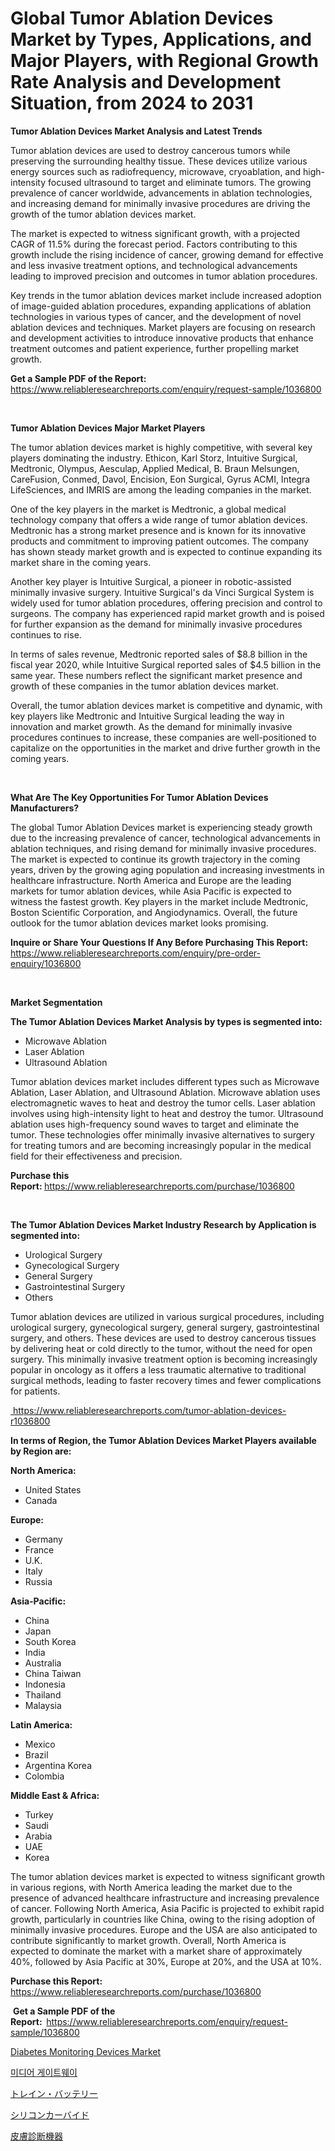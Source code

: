 <p><h1>Global Tumor Ablation Devices Market by Types, Applications, and Major Players, with Regional Growth Rate Analysis and Development Situation, from 2024 to 2031</h1></p><p><strong>Tumor Ablation Devices Market Analysis and Latest Trends</strong></p>
<p><p>Tumor ablation devices are used to destroy cancerous tumors while preserving the surrounding healthy tissue. These devices utilize various energy sources such as radiofrequency, microwave, cryoablation, and high-intensity focused ultrasound to target and eliminate tumors. The growing prevalence of cancer worldwide, advancements in ablation technologies, and increasing demand for minimally invasive procedures are driving the growth of the tumor ablation devices market.</p><p>The market is expected to witness significant growth, with a projected CAGR of 11.5% during the forecast period. Factors contributing to this growth include the rising incidence of cancer, growing demand for effective and less invasive treatment options, and technological advancements leading to improved precision and outcomes in tumor ablation procedures.</p><p>Key trends in the tumor ablation devices market include increased adoption of image-guided ablation procedures, expanding applications of ablation technologies in various types of cancer, and the development of novel ablation devices and techniques. Market players are focusing on research and development activities to introduce innovative products that enhance treatment outcomes and patient experience, further propelling market growth.</p></p>
<p><strong>Get a Sample PDF of the Report:&nbsp;</strong> <a href="https://www.reliableresearchreports.com/enquiry/request-sample/1036800">https://www.reliableresearchreports.com/enquiry/request-sample/1036800</a></p>
<p>&nbsp;</p>
<p><strong>Tumor Ablation Devices Major Market Players</strong></p>
<p><p>The tumor ablation devices market is highly competitive, with several key players dominating the industry. Ethicon, Karl Storz, Intuitive Surgical, Medtronic, Olympus, Aesculap, Applied Medical, B. Braun Melsungen, CareFusion, Conmed, Davol, Encision, Eon Surgical, Gyrus ACMI, Integra LifeSciences, and IMRIS are among the leading companies in the market.</p><p>One of the key players in the market is Medtronic, a global medical technology company that offers a wide range of tumor ablation devices. Medtronic has a strong market presence and is known for its innovative products and commitment to improving patient outcomes. The company has shown steady market growth and is expected to continue expanding its market share in the coming years.</p><p>Another key player is Intuitive Surgical, a pioneer in robotic-assisted minimally invasive surgery. Intuitive Surgical's da Vinci Surgical System is widely used for tumor ablation procedures, offering precision and control to surgeons. The company has experienced rapid market growth and is poised for further expansion as the demand for minimally invasive procedures continues to rise.</p><p>In terms of sales revenue, Medtronic reported sales of $8.8 billion in the fiscal year 2020, while Intuitive Surgical reported sales of $4.5 billion in the same year. These numbers reflect the significant market presence and growth of these companies in the tumor ablation devices market.</p><p>Overall, the tumor ablation devices market is competitive and dynamic, with key players like Medtronic and Intuitive Surgical leading the way in innovation and market growth. As the demand for minimally invasive procedures continues to increase, these companies are well-positioned to capitalize on the opportunities in the market and drive further growth in the coming years.</p></p>
<p>&nbsp;</p>
<p><strong>What Are The Key Opportunities For Tumor Ablation Devices Manufacturers?</strong></p>
<p><p>The global Tumor Ablation Devices market is experiencing steady growth due to the increasing prevalence of cancer, technological advancements in ablation techniques, and rising demand for minimally invasive procedures. The market is expected to continue its growth trajectory in the coming years, driven by the growing aging population and increasing investments in healthcare infrastructure. North America and Europe are the leading markets for tumor ablation devices, while Asia Pacific is expected to witness the fastest growth. Key players in the market include Medtronic, Boston Scientific Corporation, and Angiodynamics. Overall, the future outlook for the tumor ablation devices market looks promising.</p></p>
<p><strong>Inquire or Share Your Questions If Any Before Purchasing This Report:</strong> <a href="https://www.reliableresearchreports.com/enquiry/pre-order-enquiry/1036800">https://www.reliableresearchreports.com/enquiry/pre-order-enquiry/1036800</a></p>
<p>&nbsp;</p>
<p><strong>Market Segmentation</strong></p>
<p><strong>The Tumor Ablation Devices Market Analysis by types is segmented into:</strong></p>
<p><ul><li>Microwave Ablation</li><li>Laser Ablation</li><li>Ultrasound Ablation</li></ul></p>
<p><p>Tumor ablation devices market includes different types such as Microwave Ablation, Laser Ablation, and Ultrasound Ablation. Microwave ablation uses electromagnetic waves to heat and destroy the tumor cells. Laser ablation involves using high-intensity light to heat and destroy the tumor. Ultrasound ablation uses high-frequency sound waves to target and eliminate the tumor. These technologies offer minimally invasive alternatives to surgery for treating tumors and are becoming increasingly popular in the medical field for their effectiveness and precision.</p></p>
<p><strong>Purchase this Report:&nbsp;</strong><a href="https://www.reliableresearchreports.com/purchase/1036800">https://www.reliableresearchreports.com/purchase/1036800</a></p>
<p>&nbsp;</p>
<p><strong>The Tumor Ablation Devices Market Industry Research by Application is segmented into:</strong></p>
<p><ul><li>Urological Surgery</li><li>Gynecological Surgery</li><li>General Surgery</li><li>Gastrointestinal Surgery</li><li>Others</li></ul></p>
<p><p>Tumor ablation devices are utilized in various surgical procedures, including urological surgery, gynecological surgery, general surgery, gastrointestinal surgery, and others. These devices are used to destroy cancerous tissues by delivering heat or cold directly to the tumor, without the need for open surgery. This minimally invasive treatment option is becoming increasingly popular in oncology as it offers a less traumatic alternative to traditional surgical methods, leading to faster recovery times and fewer complications for patients.</p></p>
<p><a href="https://www.reliableresearchreports.com/tumor-ablation-devices-r1036800">&nbsp;https://www.reliableresearchreports.com/tumor-ablation-devices-r1036800</a></p>
<p><strong>In terms of Region, the Tumor Ablation Devices Market Players available by Region are:</strong></p>
<p>
    <p> <strong> North America: </strong>
        <ul>
            <li>United States</li>
            <li>Canada</li>
        </ul>
        </p> 
    <p> <strong> Europe: </strong>
        <ul>
            <li>Germany</li>
            <li>France</li>
            <li>U.K.</li>
            <li>Italy</li>
            <li>Russia</li>
        </ul>
        </p> 
    <p> <strong> Asia-Pacific: </strong>
        <ul>
            <li>China</li>
            <li>Japan</li>
            <li>South Korea</li>
            <li>India</li>
            <li>Australia</li>
            <li>China Taiwan</li>
            <li>Indonesia</li>
            <li>Thailand</li>
            <li>Malaysia</li>
        </ul>
        </p> 
    <p> <strong> Latin America: </strong>
        <ul>
            <li>Mexico</li>
            <li>Brazil</li>
            <li>Argentina Korea</li>
            <li>Colombia</li>
        </ul>
        </p> 
    <p> <strong> Middle East & Africa: </strong>
        <ul>
            <li>Turkey</li>
            <li>Saudi</li>
            <li>Arabia</li>
            <li>UAE</li>
            <li>Korea</li>
        </ul>
    </p>
    </p>
<p><p>The tumor ablation devices market is expected to witness significant growth in various regions, with North America leading the market due to the presence of advanced healthcare infrastructure and increasing prevalence of cancer. Following North America, Asia Pacific is projected to exhibit rapid growth, particularly in countries like China, owing to the rising adoption of minimally invasive procedures. Europe and the USA are also anticipated to contribute significantly to market growth. Overall, North America is expected to dominate the market with a market share of approximately 40%, followed by Asia Pacific at 30%, Europe at 20%, and the USA at 10%.</p></p>
<p><strong>Purchase this Report: </strong><a href="https://www.reliableresearchreports.com/purchase/1036800">https://www.reliableresearchreports.com/purchase/1036800</a></p>
<p>&nbsp;<strong>Get a Sample PDF of the Report:&nbsp;&nbsp;</strong><a href="https://www.reliableresearchreports.com/enquiry/request-sample/1036800">https://www.reliableresearchreports.com/enquiry/request-sample/1036800</a></p>
<p><strong></strong></p>
<p><p><a href="https://github.com/shotows/Market-Research-Report-List-2/blob/main/diabetes-monitoring-devices-market.md">Diabetes Monitoring Devices Market</a></p><p><a href="https://medium.com/@fredajerde/%EB%AF%B8%EB%94%94%EC%96%B4-%EA%B2%8C%EC%9D%B4%ED%8A%B8%EC%9B%A8%EC%9D%B4-%EC%8B%9C%EC%9E%A5-%EC%A0%90%EC%9C%A0%EC%9C%A8-%EB%B3%80%ED%99%94-%EB%B0%8F-%EC%8B%9C%EC%9E%A5-%EC%84%B1%EC%9E%A5-%EC%B6%94%EC%9D%B4-2024-2031-005fcf9f29e5">미디어 게이트웨이</a></p><p><a href="https://medium.com/@elishelacruz56456/%E9%9B%BB%E8%BB%8A%E7%94%A8%E3%83%90%E3%83%83%E3%83%86%E3%83%AA%E3%83%BC%E5%B8%82%E5%A0%B4%E3%81%AE%E8%A6%8F%E6%A8%A1-%E5%B8%82%E5%A0%B4%E5%8B%95%E5%90%91%E3%81%8A%E3%82%88%E3%81%B3%E5%B8%82%E5%A0%B4%E4%BA%88%E6%B8%AC-2024%E5%B9%B4%E3%81%8B%E3%82%892031%E5%B9%B4-5f94115e6437">トレイン・バッテリー</a></p><p><a href="https://github.com/cbigkbh02719/Market-Research-Report-List-2/blob/main/334013149352.md">シリコンカーバイド</a></p><p><a href="https://github.com/ReganWisoky2023/Market-Research-Report-List-1/blob/main/923452949353.md">皮膚診断機器</a></p></p>